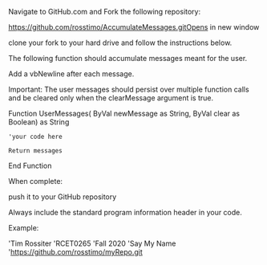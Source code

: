 Navigate to GitHub.com and Fork the following repository:

https://github.com/rosstimo/AccumulateMessages.gitOpens in new window

clone your fork to your hard drive and follow the instructions below.

The following function should accumulate messages meant for the user. 

Add a vbNewline after each message.

Important: The user messages should persist over multiple function calls and be cleared only when the clearMessage argument is true.

Function UserMessages( ByVal newMessage as String, ByVal clear as Boolean) as String

    'your code here

    Return messages 

End Function

When complete:

push it to your GitHub repository

Always include the standard program information header in your code.

Example:

'Tim Rossiter
'RCET0265
'Fall 2020
'Say My Name
'https://github.com/rosstimo/myRepo.git    